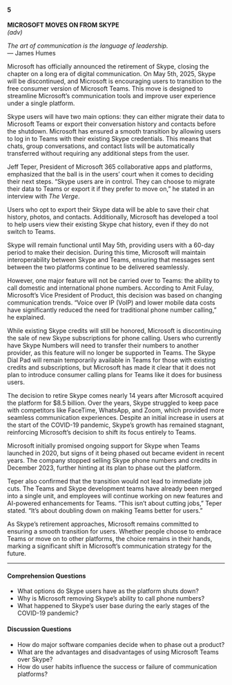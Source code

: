 #### 5

**MICROSOFT MOVES ON FROM SKYPE**  
*(adv)*  

*The art of communication is the language of leadership.*  
— James Humes  

Microsoft has officially announced the retirement of Skype, closing the chapter on a long era of digital communication. On May 5th, 2025, Skype will be discontinued, and Microsoft is encouraging users to transition to the free consumer version of Microsoft Teams. This move is designed to streamline Microsoft’s communication tools and improve user experience under a single platform.  

Skype users will have two main options: they can either migrate their data to Microsoft Teams or export their conversation history and contacts before the shutdown. Microsoft has ensured a smooth transition by allowing users to log in to Teams with their existing Skype credentials. This means that chats, group conversations, and contact lists will be automatically transferred without requiring any additional steps from the user.  

Jeff Teper, President of Microsoft 365 collaborative apps and platforms, emphasized that the ball is in the users’ court when it comes to deciding their next steps. “Skype users are in control. They can choose to migrate their data to Teams or export it if they prefer to move on,” he stated in an interview with *The Verge*.  

Users who opt to export their Skype data will be able to save their chat history, photos, and contacts. Additionally, Microsoft has developed a tool to help users view their existing Skype chat history, even if they do not switch to Teams.  

Skype will remain functional until May 5th, providing users with a 60-day period to make their decision. During this time, Microsoft will maintain interoperability between Skype and Teams, ensuring that messages sent between the two platforms continue to be delivered seamlessly.  

However, one major feature will not be carried over to Teams: the ability to call domestic and international phone numbers. According to Amit Fulay, Microsoft’s Vice President of Product, this decision was based on changing communication trends. “Voice over IP (VoIP) and lower mobile data costs have significantly reduced the need for traditional phone number calling,” he explained.  

While existing Skype credits will still be honored, Microsoft is discontinuing the sale of new Skype subscriptions for phone calling. Users who currently have Skype Numbers will need to transfer their numbers to another provider, as this feature will no longer be supported in Teams. The Skype Dial Pad will remain temporarily available in Teams for those with existing credits and subscriptions, but Microsoft has made it clear that it does not plan to introduce consumer calling plans for Teams like it does for business users.  

The decision to retire Skype comes nearly 14 years after Microsoft acquired the platform for $8.5 billion. Over the years, Skype struggled to keep pace with competitors like FaceTime, WhatsApp, and Zoom, which provided more seamless communication experiences. Despite an initial increase in users at the start of the COVID-19 pandemic, Skype’s growth has remained stagnant, reinforcing Microsoft’s decision to shift its focus entirely to Teams.  

Microsoft initially promised ongoing support for Skype when Teams launched in 2020, but signs of it being phased out became evident in recent years. The company stopped selling Skype phone numbers and credits in December 2023, further hinting at its plan to phase out the platform.  

Teper also confirmed that the transition would not lead to immediate job cuts. The Teams and Skype development teams have already been merged into a single unit, and employees will continue working on new features and AI-powered enhancements for Teams. “This isn’t about cutting jobs,” Teper stated. “It’s about doubling down on making Teams better for users.”  

As Skype’s retirement approaches, Microsoft remains committed to ensuring a smooth transition for users. Whether people choose to embrace Teams or move on to other platforms, the choice remains in their hands, marking a significant shift in Microsoft’s communication strategy for the future.  

---

#### Comprehension Questions  

- What options do Skype users have as the platform shuts down?  
- Why is Microsoft removing Skype’s ability to call phone numbers?  
- What happened to Skype’s user base during the early stages of the COVID-19 pandemic?  

#### Discussion Questions  

- How do major software companies decide when to phase out a product?  
- What are the advantages and disadvantages of using Microsoft Teams over Skype?  
- How do user habits influence the success or failure of communication platforms?  
